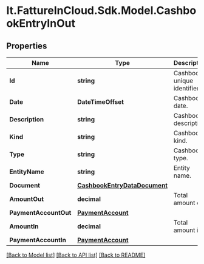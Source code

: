 # It.FattureInCloud.Sdk.Model.CashbookEntryInOut

## Properties

Name | Type | Description | Notes
------------ | ------------- | ------------- | -------------
**Id** | **string** | Cashbook unique identifier. | [optional] 
**Date** | **DateTimeOffset** | Cashbook date. | [optional] 
**Description** | **string** | Cashbook description. | [optional] 
**Kind** | **string** | Cashbook kind. | [optional] 
**Type** | **string** | Cashbook type. | [optional] 
**EntityName** | **string** | Entity name. | [optional] 
**Document** | [**CashbookEntryDataDocument**](CashbookEntryDataDocument.md) |  | [optional] 
**AmountOut** | **decimal** | Total amount out. | [optional] 
**PaymentAccountOut** | [**PaymentAccount**](PaymentAccount.md) |  | [optional] 
**AmountIn** | **decimal** | Total amount in. | [optional] 
**PaymentAccountIn** | [**PaymentAccount**](PaymentAccount.md) |  | [optional] 

[[Back to Model list]](../README.md#documentation-for-models) [[Back to API list]](../README.md#documentation-for-api-endpoints) [[Back to README]](../README.md)

